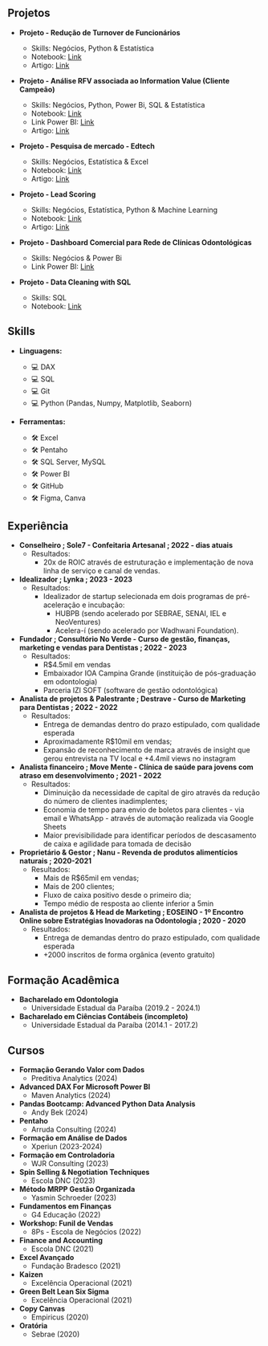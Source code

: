 ## **Projetos**

- **Projeto - Redução de Turnover de Funcionários**
  - Skills: Negócios, Python & Estatística
  - Notebook: [Link](https://github.com/iuryleal/Reducao-de-Turnover)
  - Artigo: [Link](https://medium.com/@iuryleal/redu%C3%A7%C3%A3o-de-turnover-0dd0f4f31f95)

- **Projeto - Análise RFV associada ao Information Value (Cliente Campeão)**
  - Skills: Negócios, Python, Power Bi, SQL & Estatística
  - Notebook: [Link](https://github.com/iuryleal/RFV-Information-Value)
  - Link Power BI: [Link](https://app.powerbi.com/view?r=eyJrIjoiZTlhNWFiNGYtMzlkNi00NjJjLThlYTEtMzk2OTAzMzc3OTUyIiwidCI6ImQyOGI5MzEwLWE5NzQtNGRjOC1iMDg4LTZmMTdhNTJjNjc2MiJ9)
  - Artigo: [Link](https://medium.com/@iuryleal/an%C3%A1lise-rfv-associada-ao-information-value-cliente-campe%C3%A3o-e5104c18c144)
 
- **Projeto - Pesquisa de mercado - Edtech**
  - Skills: Negócios, Estatística & Excel
  - Notebook:  [Link](https://github.com/iuryleal/PesquisaMercadoEdtech)
  - Artigo: [Link](https://medium.com/@iuryleal/pesquisa-de-mercado-edtech-de1c28eb72b5)

- **Projeto - Lead Scoring**
  - Skills: Negócios, Estatística, Python & Machine Learning
  - Notebook: [Link](https://github.com/iuryleal/LeadScoring)
  - Artigo: [Link](https://medium.com/@iuryleal/lead-scoring-como-solu%C3%A7%C3%A3o-para-maximiza%C3%A7%C3%A3o-de-resultados-d573c6ccad35)

- **Projeto - Dashboard Comercial para Rede de Clínicas Odontológicas**
  - Skills: Negócios & Power Bi
  - Link Power BI: [Link](https://app.powerbi.com/view?r=eyJrIjoiZDJiNDk3MTMtMzZjNy00OTliLTlhYzMtNWFkNThjNGEyZTJmIiwidCI6ImQyOGI5MzEwLWE5NzQtNGRjOC1iMDg4LTZmMTdhNTJjNjc2MiJ9)
  
- **Projeto - Data Cleaning with SQL**
  - Skills: SQL
  - Notebook: [Link](https://github.com/iuryleal/Data-Cleaning-with-SQL)

## **Skills**
- **Linguagens:**
  - 💻 DAX
  - 💻 SQL
  - 💻 Git
  - 💻 Python (Pandas, Numpy, Matplotlib, Seaborn)

- **Ferramentas:**
  - 🛠️ Excel
  - 🛠️ Pentaho 
  - 🛠️ SQL Server, MySQL
  - 🛠️ Power BI
  - 🛠️ GitHub
  - 🛠️ Figma, Canva

## **Experiência**
- **Conselheiro ; Sole7 - Confeitaria Artesanal ; 2022 - dias atuais**
  - Resultados:
    - 20x de ROIC através de estruturação e implementação de nova linha de serviço e canal de vendas.
- **Idealizador ; Lynka ; 2023 - 2023**
  - Resultados:
    - Idealizador de startup selecionada em dois programas de pré-aceleração e incubação: 
        - HUBPB (sendo acelerado por SEBRAE, SENAI, IEL e NeoVentures) 
        - Acelera-í (sendo acelerado por Wadhwani Foundation).
- **Fundador ; Consultório No Verde - Curso de gestão, finanças, marketing e vendas para Dentistas ; 2022 - 2023**
  - Resultados:
    - R$4.5mil em vendas
    - Embaixador IOA Campina Grande (instituição de pós-graduação em odontologia)
    - Parceria IZI SOFT (software de gestão odontológica)
- **Analista de projetos & Palestrante ; Destrave - Curso de Marketing para Dentistas ; 2022 - 2022**
  - Resultados:
    - Entrega de demandas dentro do prazo estipulado, com qualidade esperada
    - Aproximadamente R$10mil em vendas;
    - Expansão de reconhecimento de marca através de insight que gerou entrevista na TV local e +4.4mil views no instagram
- **Analista financeiro ; Move Mente - Clínica de saúde para jovens com atraso em desenvolvimento ; 2021 - 2022**
  - Resultados:
    - Diminuição da necessidade de capital de giro através da redução do número de clientes inadimplentes;
    - Economia de tempo para envio de boletos para clientes - via email e WhatsApp - através de automação realizada via Google Sheets
    - Maior previsibilidade para identificar períodos de descasamento de caixa e agilidade para tomada de decisão
- **Proprietário & Gestor ; Nanu - Revenda de produtos alimentícios naturais ; 2020-2021**
  - Resultados:
    - Mais de R$65mil em vendas; 
    - Mais de 200 clientes;
    - Fluxo de caixa positivo desde o primeiro dia;
    - Tempo médio de resposta ao cliente inferior a 5min
- **Analista de projetos & Head de Marketing ; EOSEINO - 1º Encontro Online sobre Estratégias Inovadoras na Odontologia ; 2020 - 2020**
  - Resultados:
    - Entrega de demandas dentro do prazo estipulado, com qualidade esperada
    - +2000 inscritos de forma orgânica (evento gratuito)
    
## **Formação Acadêmica**
- **Bacharelado em Odontologia**
  - Universidade Estadual da Paraíba (2019.2 - 2024.1)
- **Bacharelado em Ciências Contábeis (incompleto)**
  - Universidade Estadual da Paraíba (2014.1 - 2017.2)

## **Cursos**
- **Formação Gerando Valor com Dados** 
  -  Preditiva Analytics (2024)
- **Advanced DAX For Microsoft Power BI**
  - Maven Analytics (2024)
- **Pandas Bootcamp: Advanced Python Data Analysis**
  - Andy Bek (2024)
- **Pentaho**
  - Arruda Consulting (2024)
- **Formação em Análise de Dados**
  - Xperiun (2023-2024)
- **Formação em Controladoria**
  - WJR Consulting (2023)
- **Spin Selling & Negotiation Techniques**
  - Escola DNC (2023)
- **Método MRPP Gestão Organizada**
  - Yasmin Schroeder (2023)
- **Fundamentos em Finanças**
  - G4 Educação (2022)
- **Workshop: Funil de Vendas**
  - 8Ps - Escola de Negócios (2022)
- **Finance and Accounting**
  - Escola DNC (2021)
- **Excel Avançado**
  - Fundação Bradesco (2021)
- **Kaizen**
  - Excelência Operacional (2021)
- **Green Belt Lean Six Sigma**
  - Excelência Operacional (2021)
- **Copy Canvas**
  - Empiricus (2020)
- **Oratória**
  - Sebrae (2020)
